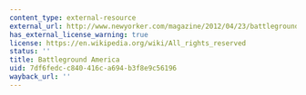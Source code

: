 ```yaml
---
content_type: external-resource
external_url: http://www.newyorker.com/magazine/2012/04/23/battleground-america
has_external_license_warning: true
license: https://en.wikipedia.org/wiki/All_rights_reserved
status: ''
title: Battleground America
uid: 7df6fedc-c840-416c-a694-b3f8e9c56196
wayback_url: ''
---
```

